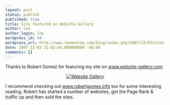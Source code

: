 ```yaml
---
layout: post
status: publish
published: true
title: Site featured on Website Gallery
author: lee
author_login: lee
wordpress_id: 44
wordpress_url: http://www.leemunroe.com/blog/index.php/2007/12/03/site-featured-on-website-gallery/
date: 2007-12-03 21:42:44.000000000 -08:00
comments: []
---
```

Thanks to Robert Gomez for featuring my site on <a href="http://www.website-gallery.com/">www.website-gallery.com</a>
<p align="center"><a href="http://www.website-gallery.com"><img src="http://www.leemunroe.com/wp-content/uploads/2007/12/websitegallery.jpg" alt="Website Gallery" /></a></p>
I recommend checking out <a href="http://www.robertgomez.info/">www.robertgomez.info</a> too for some interesting reading. Robert has started a number of websites, got the Page Rank &amp; traffic up and then sold the sites.

